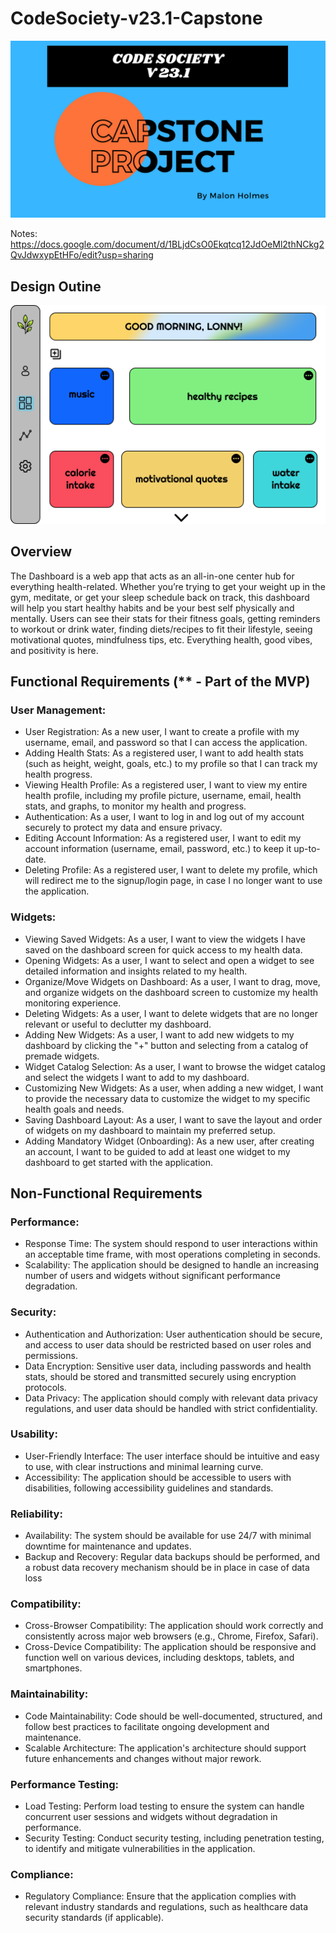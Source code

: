 # CodeSociety-v23.1-Capstone

[![Design Outline](Presentation.png)](Presentation.png)

Notes: https://docs.google.com/document/d/1BLjdCsO0Ekqtcq12JdOeMl2thNCkg2QvJdwxypEtHFo/edit?usp=sharing
## Design Outine

[![Design Outline](HealthWidgetsPortal.png)](HealthWidgetsPortal.png)


## Overview 
The Dashboard is a web app that acts as an all-in-one center hub for everything health-related. Whether you’re trying to get your weight up in the gym, meditate, or get your sleep schedule back on track, this dashboard will help you start healthy habits and be your best self physically and mentally. Users can see their stats for their fitness goals, getting reminders to workout or drink water, finding diets/recipes to fit their lifestyle, seeing motivational quotes, mindfulness tips, etc. Everything health, good vibes, and positivity is here.

## Functional Requirements (** - Part of the MVP)
### User Management:
  - User Registration: As a new user, I want to create a profile with my username, email, and password so that I can access the application.
  - Adding Health Stats: As a registered user, I want to add health stats (such as height, weight, goals, etc.) to my profile so that I can track my health progress.
  - Viewing Health Profile: As a registered user, I want to view my entire health profile, including my profile picture, username, email, health stats, and graphs, to monitor my health and progress.
  - Authentication: As a user, I want to log in and log out of my account securely to protect my data and ensure privacy.
  - Editing Account Information: As a registered user, I want to edit my account information (username, email, password, etc.) to keep it up-to-date.
  - Deleting Profile: As a registered user, I want to delete my profile, which will redirect me to the signup/login page, in case I no longer want to use the application.

### Widgets:
  - Viewing Saved Widgets: As a user, I want to view the widgets I have saved on the dashboard screen for quick access to my health data.
  - Opening Widgets: As a user, I want to select and open a widget to see detailed information and insights related to my health.
  - Organize/Move Widgets on Dashboard: As a user, I want to drag, move, and organize widgets on the dashboard screen to customize my health monitoring experience.
  - Deleting Widgets: As a user, I want to delete widgets that are no longer relevant or useful to declutter my dashboard.
  - Adding New Widgets: As a user, I want to add new widgets to my dashboard by clicking the "+" button and selecting from a catalog of premade widgets.
  - Widget Catalog Selection: As a user, I want to browse the widget catalog and select the widgets I want to add to my dashboard.
  - Customizing New Widgets: As a user, when adding a new widget, I want to provide the necessary data to customize the widget to my specific health goals and needs.
  - Saving Dashboard Layout: As a user, I want to save the layout and order of widgets on my dashboard to maintain my preferred setup.
  - Adding Mandatory Widget (Onboarding): As a new user, after creating an account, I want to be guided to add at least one widget to my dashboard to get started with the application.

## Non-Functional Requirements
### Performance:
  - Response Time: The system should respond to user interactions within an acceptable time frame, with most operations completing in seconds.
  - Scalability: The application should be designed to handle an increasing number of users and widgets without significant performance degradation.

### Security:
  - Authentication and Authorization: User authentication should be secure, and access to user data should be restricted based on user roles and permissions.
  - Data Encryption: Sensitive user data, including passwords and health stats, should be stored and transmitted securely using encryption protocols.
  - Data Privacy: The application should comply with relevant data privacy regulations, and user data should be handled with strict confidentiality.

### Usability:
  - User-Friendly Interface: The user interface should be intuitive and easy to use, with clear instructions and minimal learning curve.
  - Accessibility: The application should be accessible to users with disabilities, following accessibility guidelines and standards.

### Reliability:
  - Availability: The system should be available for use 24/7 with minimal downtime for maintenance and updates.
  - Backup and Recovery: Regular data backups should be performed, and a robust data recovery mechanism should be in place in case of data loss

### Compatibility:
  - Cross-Browser Compatibility: The application should work correctly and consistently across major web browsers (e.g., Chrome, Firefox, Safari).
  - Cross-Device Compatibility: The application should be responsive and function well on various devices, including desktops, tablets, and smartphones.

### Maintainability:
  - Code Maintainability: Code should be well-documented, structured, and follow best practices to facilitate ongoing development and maintenance.
  - Scalable Architecture: The application's architecture should support future enhancements and changes without major rework.

### Performance Testing:
  - Load Testing: Perform load testing to ensure the system can handle concurrent user sessions and widgets without degradation in performance.
  - Security Testing: Conduct security testing, including penetration testing, to identify and mitigate vulnerabilities in the application.

### Compliance:
  - Regulatory Compliance: Ensure that the application complies with relevant industry standards and regulations, such as healthcare data security standards (if applicable).

